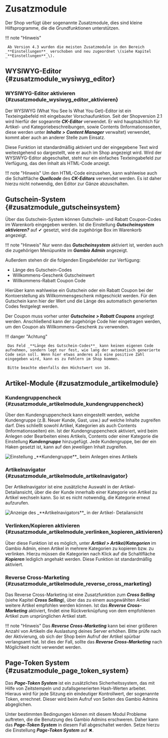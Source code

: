 # Zusatzmodule

Der Shop verfügt über sogenannte Zusatzmodule, dies sind kleine Hilfsprogramme, die die Grundfunktionen unterstützen. 

!!! note "Hinweis"

	 Ab Version 4.3 wurden die meisten Zusatzmodule in den Bereich _**Einstellungen**_ verschoben und neu zugeordnet \(siehe Kapitel _**Einstellungen**_\).

## WYSIWYG-Editor {#zusatzmodule_wysiwyg_editor}

### WYSIWYG-Editor aktivieren {#zusatzmodule_wysiwyg_editor_aktivieren}

Der WYSIWYG \(What You See Is What You Get\)-Editor ist ein Texteingabefeld mit eingebauter Vorschaufunktion. Seit der Shopversion 2.1 wird hierfür der sogeannte _**CK-Editor**_ verwendet. Er wird hauptsächlich für Artikel- und Kategoriebeschreibungen, sowie Contents \(Informationsseiten, diese werden unter _**Inhalte \> Content Manager**_ verwaltet\) verwendet, kommt aber auch an anderer Stelle zum Einsatz.

Diese Funktion ist standardmäßig aktiviert und der eingegebene Text wird weitestgehend so dargestellt, wie er auch im Shop angezeigt wird. Wird der WYSIWYG-Editor abgeschaltet, steht nur ein einfaches Texteingabefeld zur Verfügung, das den Inhalt als HTML-Code anzeigt.

!!! note "Hinweis" 
	 Um den HTML-Code einzusehen, kann wahlweise auch die Schaltfläche _**Quellcode**_ des _**CK-Editors**_ verwendet werden. Es ist daher hierzu nicht notwendig, den Editor zur Gänze abzuschalten.
	 
	 
## Gutschein-System {#zusatzmodule_gutscheinsystem}

Über das Gutschein-System können Gutschein- und Rabatt Coupon-Codes im Warenkorb eingegeben werden. Ist die Einstellung _**Gutscheinsystem aktivieren?**_ auf ✔ gesetzt, wird die zugehörige Box im Warenkorb angezeigt.

!!! note "Hinweis" 
	 Nur wenn das _**Gutscheinsystem**_ aktiviert ist, werden auch die zugehörigen Menüpunkte im _**Gambio Admin**_ angezeigt.

Außerdem stehen dir die folgenden Eingabefelder zur Verfügung:

-   Länge des Gutschein-Codes
-   Willkommens-Geschenk Gutscheinwert
-   Willkommens-Rabatt Coupon Code

Hierüber kann wahlweise ein Gutschein oder ein Rabatt Coupon bei der Kontoerstellung als Willkommensgeschenk mitgeschickt werden. Für den Gutschein kann hier der Wert und die Länge des automatisch generierten Codes festgelegt werden.

Der Coupon muss vorher unter _**Gutscheine \> Rabatt Coupons**_ angelegt werden. Anschließend kann der zugehörige Code hier eingetragen werden, um den Coupon als Willkommens-Geschenk zu verwenden.

!!! danger "Achtung"

	 Das Feld _**Länge des Gutschein-Codes**_ kann keinen eigenen Code aufnehmen, sondern legt nur fest, wie lang der automatisch generierte Code sein soll. Wenn hier etwas anderes als eine positive Zahl eingegeben wird, kann es zu Fehlern im Shop kommen.

	 Bitte beachte ebenfalls den Höchstwert von 16.	 


## Artikel-Module {#zusatzmodule_artikelmodule}

### Kundengruppencheck {#zusatzmodule_artikelmodule_kundengruppencheck}

Über den Kundengruppencheck kann eingestellt werden, welche Kundengruppe \(z.B. Neuer Kunde, Gast, usw.\) auf welche Inhalte zugreifen darf. Dies schließt sowohl Artikel, Kategorien als auch Contents \(Informationsseiten\) ein. Ist der Kundengruppencheck aktiviert, wird beim Anlegen oder Bearbeiten eines Artikels, Contents oder einer Kategorie die Einstellung _**Kundengruppe**_ hinzugefügt. Jede Kundengruppe, bei der ein Haken gesetzt ist, kann auf den jeweiligen Inhalt zugreifen.

![](../Bilder/Module_Zusatzmodule_ArtikelModule_EinstellungenKundengruppencheckBeimAnlegenEinesArtikels.png "Einstellung _**Kundengruppe**_ beim Anlegen eines
        Artikels")

### Artikelnavigator {#zusatzmodule_artikelmodule_artikelnavigator}

Der Artikelnavigator ist eine zusätzliche Auswahl in der Artikel-Detailansicht, über die der Kunde innerhalb einer Kategorie von Artikel zu Artikel wechseln kann. So ist es nicht notwendig, die Kategorie erneut aufzurufen.

![](../Bilder/Module_Zusatzmodule_ArtikelModule_AnzeigeDesArtikelnavigatorsInDerArtikelDetailansicht.png "Anzeige des _**Artikelnavigators**_ in der
        Artikel- Detailansicht")

### Verlinken/Kopieren aktivieren {#zusatzmodule_artikelmodule_verlinken_kopieren_aktivieren}

Über diese Funktion ist es möglich, unter _**Artikel \> Artikel/Kategorien**_ im Gambio Admin, einen Artikel in mehrere Kategorien zu kopieren bzw. zu verlinken. Hierzu müssen die Kategorien nach Klick auf die Schaltlfläche _**Kopieren**_ lediglich angehakt werden. Diese Funktion ist standardmäßig aktiviert.

### Reverse Cross-Marketing {#zusatzmodule_artikelmodule_reverse_cross_marketing}

Das Reverse Cross-Marketing ist eine Zusatzfunktion zum _**Cross Selling**_ \(siehe Kapitel _**Cross Selling**_\), über das zu einem ausgewählten Artikel weitere Artikel empfohlen werden können. Ist das _**Reverse Cross-Marketing**_ aktiviert, findet eine Rückverknüpfung von dem empfohlenen Artikel zum ursprünglichen Artikel statt.

!!! note "Hinweis" 
	 Das _**Reverse Cross-Marketing**_ kann bei einer größeren Anzahl von Artikeln die Auslastung deines Server erhöhen. Bitte prüfe nach der Aktivierung, ob sich der Shop beim Aufruf der Artikel spürbar verlangsamt hat. Ist dies der Fall, sollte das _**Reverse Cross-Marketing**_ nach Möglichkeit nicht verwendet werden.
	 
	 
## Page-Token System {#zusatzmodule_page_token_system}

Das _**Page-Token System**_ ist ein zusätzliches Sicherheitssystem, das mit Hilfe von Zeitstempeln und zufallsgenerierten Hash-Werten arbeitet. Hieraus wird für jede Sitzung ein eindeutiger Kontrollwert, der sogenannte Token, errechnet. Dieser wird beim Aufruf von Seiten des Gambio Admins abgeglichen.

Unter bestimmten Bedingungen können mit diesem Modul Probleme auftreten, die die Benutzung des Gambio Admins erschweren. Daher kann das _**Page-Token System**_ in diesem Fall abgeschaltet werden. Setze hierzu die Einstellung _**Page-Token System**_ auf ✖.
